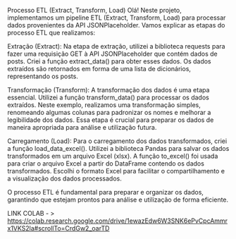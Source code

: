 Processo ETL (Extract, Transform, Load)
Olá! Neste projeto, implementamos um pipeline ETL (Extract, Transform, Load) para processar dados provenientes da API JSONPlaceholder. Vamos explicar as etapas do processo ETL que realizamos:

Extração (Extract):
Na etapa de extração, utilizei a biblioteca requests para fazer uma requisição GET à API JSONPlaceholder que contém dados de posts. Criei a função extract_data() para obter esses dados. Os dados extraídos são retornados em forma de uma lista de dicionários, representando os posts.

Transformação (Transform):
A transformação dos dados é uma etapa essencial. Utilizei a função transform_data() para processar os dados extraídos. Neste exemplo, realizamos uma transformação simples, renomeando algumas colunas para padronizar os nomes e melhorar a legibilidade dos dados. Essa etapa é crucial para preparar os dados de maneira apropriada para análise e utilização futura.

Carregamento (Load):
Para o carregamento dos dados transformados, criei a função load_data_excel(). Utilizei a biblioteca Pandas para salvar os dados transformados em um arquivo Excel (xlsx). A função to_excel() foi usada para criar o arquivo Excel a partir do DataFrame contendo os dados transformados. Escolhi o formato Excel para facilitar o compartilhamento e a visualização dos dados processados.

O processo ETL é fundamental para preparar e organizar os dados, garantindo que estejam prontos para análise e utilização de forma eficiente.

LINK COLAB - > https://colab.research.google.com/drive/1ewazEdw6W3SNK6ePvCpcAmmrx1VKS2la#scrollTo=CrdGw2_oarTD
